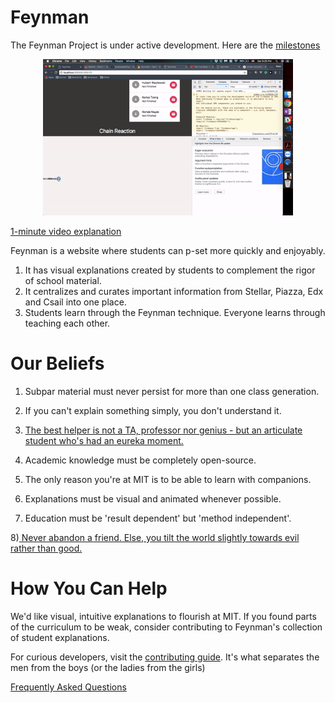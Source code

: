 # Feynman

The Feynman Project is under active development. Here are the [milestones](https://gitlab.com/Gustwalker/Feynman/milestones)

<p align="center">
  <img src="demo.gif" style="max-height: 250px;" alt="Feynman Preview">
</p>

[1-minute video explanation](https://www.youtube.com/watch?v=zsbHQWGIQ9Q)

Feynman is a website where students can p-set more quickly and enjoyably. 

1) It has visual explanations created by students to complement the rigor of school material. 
2) It centralizes and curates important information from Stellar, Piazza, Edx and Csail into one place.
3) Students learn through the Feynman technique. Everyone learns through teaching each other.

# Our Beliefs

1) Subpar material must never persist for more than one class generation. 

2) If you can't explain something simply, you don't understand it.

3) [The best helper is not a TA, professor nor genius - but an articulate student who's had an eureka moment.](./doc/best_helper.md)

4) Academic knowledge must be completely open-source. 

5) The only reason you're at MIT is to be able to learn with companions.  

6) Explanations must be visual and animated whenever possible.

7) Education must be 'result dependent' but 'method independent'. 

8)[ Never abandon a friend. Else, you tilt the world slightly towards evil rather than good.](./doc/never_abandon.md)

# How You Can Help 

We'd like visual, intuitive explanations to flourish at MIT. If you found parts of the curriculum to be weak, consider contributing to Feynman's collection of student explanations. 

For curious developers, visit the [contributing guide](CONTRIBUTING.md). It's what separates the men from the boys (or the ladies from the girls) 

[Frequently Asked Questions](FAQ.md)
